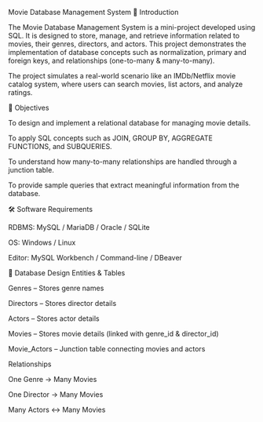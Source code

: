 Movie Database Management System
📌 Introduction

The Movie Database Management System is a mini-project developed using SQL. It is designed to store, manage, and retrieve information related to movies, their genres, directors, and actors. This project demonstrates the implementation of database concepts such as normalization, primary and foreign keys, and relationships (one-to-many & many-to-many).

The project simulates a real-world scenario like an IMDb/Netflix movie catalog system, where users can search movies, list actors, and analyze ratings.

🎯 Objectives

To design and implement a relational database for managing movie details.

To apply SQL concepts such as JOIN, GROUP BY, AGGREGATE FUNCTIONS, and SUBQUERIES.

To understand how many-to-many relationships are handled through a junction table.

To provide sample queries that extract meaningful information from the database.

🛠️ Software Requirements

RDBMS: MySQL / MariaDB / Oracle / SQLite

OS: Windows / Linux

Editor: MySQL Workbench / Command-line / DBeaver

📂 Database Design
Entities & Tables

Genres – Stores genre names

Directors – Stores director details

Actors – Stores actor details

Movies – Stores movie details (linked with genre_id & director_id)

Movie_Actors – Junction table connecting movies and actors

Relationships

One Genre → Many Movies

One Director → Many Movies

Many Actors ↔ Many Movies
